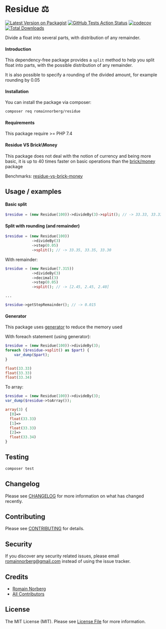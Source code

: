 # Residue ⚖️

<p class="rich-diff-level-zero" align="left">
        <a href="https://packagist.org/packages/romainnorberg/residue" rel="nofollow" class="rich-diff-level-one"><img src="https://img.shields.io/packagist/v/romainnorberg/residue.svg?style=flat-square" alt="Latest Version on Packagist" style="max-width:100%;"></a>
        <a href="https://github.com/romainnorberg/residue/actions?query=workflow%3Arun-tests+branch%3Amaster" class="rich-diff-level-one"><img src="https://img.shields.io/github/workflow/status/romainnorberg/residue/run-tests?label=tests" alt="GitHub Tests Action Status" style="max-width:100%;"></a>
    <a href="https://codecov.io/gh/romainnorberg/residue" rel="nofollow" class="rich-diff-level-one"><img src="https://codecov.io/gh/romainnorberg/residue/branch/master/graph/badge.svg" alt="codecov" style="max-width:100%;"></a>
    <a href="https://packagist.org/packages/romainnorberg/residue/stats" rel="nofollow" class="rich-diff-level-one"><img src="https://img.shields.io/packagist/dt/romainnorberg/residue.svg?style=flat-square" alt="Total Downloads" style="max-width:100%;"></a></p>

Divide a float into several parts, with distribution of any remainder.

#### Introduction

This dependency-free package provides a `split` method to help you split float into parts, with the possible distribution of any remainder.

It is also possible to specify a rounding of the divided amount, for example rounding by 0.05

#### Installation

You can install the package via composer:

```bash
composer req romainnorberg/residue
```

#### Requirements

This package require >= PHP 7.4

#### Residue VS Brick\Money

This package does not deal with the notion of currency and being more basic, it is up to 40 times faster on basic operations than the [brick/money](https://github.com/brick/money) package

Benchmarks: [residue-vs-brick-money](https://github.com/romainnorberg/residue-vs-brick-money)

## Usage / examples

#### Basic split

```php
$residue = (new Residue(100))->divideBy(3)->split(); // -> 33.33, 33.33, 33.34
```

#### Split with rounding (and remainder)

```php
$residue = (new Residue(100))
            ->divideBy(3)
            ->step(0.05)
            ->split(); // -> 33.35, 33.35, 33.30
```

With remainder:
```php
$residue = (new Residue(7.315))
            ->divideBy(3)
            ->decimal(3)
            ->step(0.05)
            ->split(); // -> [2.45, 2.45, 2.40]

...

$residue->getStepRemainder(); // -> 0.015
```

#### Generator

This package uses [generator](https://www.php.net/manual/en/language.generators.syntax.php) to reduce the memory used

With foreach statement (using generator):
```php
$residue = (new Residue(100))->divideBy(3);
foreach ($residue->split() as $part) {
    var_dump($part);
}

float(33.33)
float(33.33)
float(33.34)
```

To array:
```php
$residue = (new Residue(100))->divideBy(3);
var_dump($residue->toArray());

array(3) {
  [0]=>
  float(33.33)
  [1]=>
  float(33.33)
  [2]=>
  float(33.34)
}
```

## Testing

``` bash
composer test
```

## Changelog

Please see [CHANGELOG](CHANGELOG.md) for more information on what has changed recently.

## Contributing

Please see [CONTRIBUTING](CONTRIBUTING.md) for details.

## Security

If you discover any security related issues, please email romainnorberg@gmail.com instead of using the issue tracker.

## Credits

- [Romain Norberg](https://github.com/romainnorberg)
- [All Contributors](../../contributors)

## License

The MIT License (MIT). Please see [License File](LICENSE) for more information.
